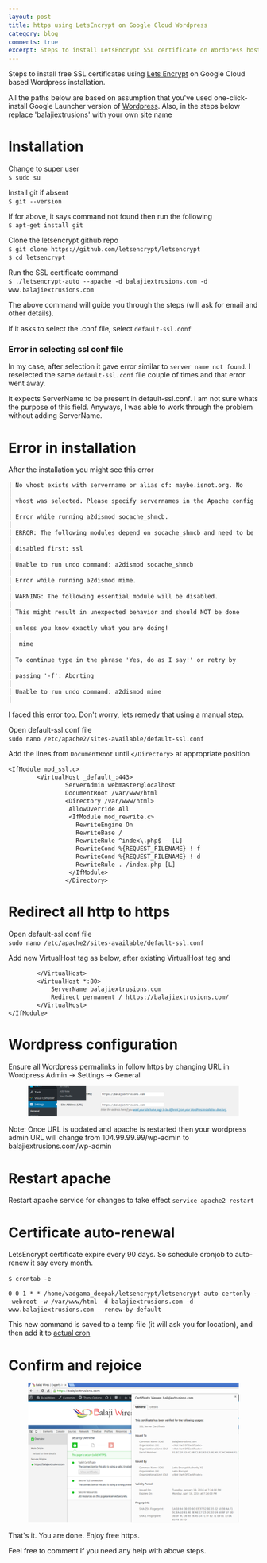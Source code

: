 ```yaml
---
layout: post
title: https using LetsEncrypt on Google Cloud Wordpress
category: blog
comments: true
excerpt: Steps to install LetsEncrypt SSL certificate on Wordpress hosted on Google Cloud   
---
```




Steps to install free SSL certificates using [Lets Encrypt](https://letsencrypt.org/) on Google Cloud based Wordpress installation. 

All the paths below are based on assumption that you've used one-click-install Google Launcher version of [Wordpress](https://cloud.google.com/launcher/solution/click-to-deploy-images/wordpress?q=Wordpress). Also, in the steps below replace 'balajiextrusions' with your own site name
 
# Installation

Change to super user  
`$ sudo su`

Install git if absent  
`$ git --version`   

If for above, it says command not found then run the following   
`$ apt-get install git`

Clone the letsencrypt github repo  
`$ git clone https://github.com/letsencrypt/letsencrypt`  
`$ cd letsencrypt`

Run the SSL certificate command  
`$ ./letsencrypt-auto --apache -d balajiextrusions.com -d www.balajiextrusions.com`

The above command will guide you through the steps (will ask for email and other details).  
 
If it asks to select the .conf file, select `default-ssl.conf`

### Error in selecting ssl conf file

In my case, after selection it gave error similar to `server name not found`.  I reselected the same `default-ssl.conf` file couple of times and that error went away.  
  
It expects ServerName to be present in default-ssl.conf. I am not sure whats the purpose of this field. Anyways, I was able to work through the problem without adding ServerName.

# Error in installation

After the installation you might see this error

    | No vhost exists with servername or alias of: maybe.isnot.org. No     │  
    │ vhost was selected. Please specify servernames in the Apache config  │  
    │ Error while running a2dismod socache_shmcb.                          │  
    │ ERROR: The following modules depend on socache_shmcb and need to be  │  
    │ disabled first: ssl                                                  │  
    │ Unable to run undo command: a2dismod socache_shmcb                   │  
    │ Error while running a2dismod mime.                                   │  
    │ WARNING: The following essential module will be disabled.            │  
    │ This might result in unexpected behavior and should NOT be done      │  
    │ unless you know exactly what you are doing!                          │  
    │  mime                                                                │  
    │ To continue type in the phrase 'Yes, do as I say!' or retry by       │  
    │ passing '-f': Aborting                                               │  
    │ Unable to run undo command: a2dismod mime                            │ 
    

I faced this error too. Don't worry, lets remedy that using a manual step.  
 
Open default-ssl.conf file        
`sudo nano /etc/apache2/sites-available/default-ssl.conf`

Add the lines from `DocumentRoot` until `</Directory>` at appropriate position

    <IfModule mod_ssl.c>
            <VirtualHost _default_:443>
                    ServerAdmin webmaster@localhost
                    DocumentRoot /var/www/html
                    <Directory /var/www/html>
                     AllowOverride All
                     <IfModule mod_rewrite.c>
                       RewriteEngine On
                       RewriteBase /
                       RewriteRule ^index\.php$ - [L]
                       RewriteCond %{REQUEST_FILENAME} !-f
                       RewriteCond %{REQUEST_FILENAME} !-d
                       RewriteRule . /index.php [L]
                     </IfModule>
                    </Directory>


# Redirect all http to https

Open default-ssl.conf file  
`sudo nano /etc/apache2/sites-available/default-ssl.conf`

Add new VirtualHost tag as below, after existing VirtualHost tag and  

            </VirtualHost>
            <VirtualHost *:80>
                ServerName balajiextrusions.com
                Redirect permanent / https://balajiextrusions.com/
            </VirtualHost>
    </IfModule>

# Wordpress configuration

Ensure all Wordpress permalinks in follow https by changing URL in Wordpress Admin -> Settings -> General
 
 <figure>
     <a href="/images/blog/https-wordpress-config.png"><img src="/images/blog/https-wordpress-config.png"></a>
 </figure>
 
 Note: Once URL is updated and apache is restarted then your wordpress admin URL will change from 104.99.99.99/wp-admin to balajiextrusions.com/wp-admin 

# Restart apache

Restart apache service for changes to take effect
`service apache2 restart`

# Certificate auto-renewal 

LetsEncrypt certificate expire every 90 days. So schedule cronjob to auto-renew it say every month.

`$ crontab -e`

    0 0 1 * * /home/vadgama_deepak/letsencrypt/letsencrypt-auto certonly --webroot -w /var/www/html -d balajiextrusions.com -d www.balajiextrusions.com --renew-by-default

This new command is saved to a temp file (it will ask you for location), and then add it to [actual cron](http://unix.stackexchange.com/a/197506)

# Confirm and rejoice

 <figure>
     <a href="/images/blog/https-balajiextrusions-site.png"><img src="/images/blog/https-balajiextrusions-site.png"></a>
 </figure>

That's it. You are done. Enjoy free https.
 
Feel free to comment if you need any help with above steps.

